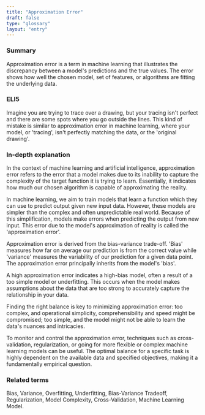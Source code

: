 ```yaml
---
title: "Approximation Error"
draft: false
type: "glossary"
layout: "entry"
---
```


### Summary
Approximation error is a term in machine learning that illustrates the discrepancy between a model's predictions and the true values. The error shows how well the chosen model, set of features, or algorithms are fitting the underlying data. 

### ELI5
Imagine you are trying to trace over a drawing, but your tracing isn't perfect and there are some spots where you go outside the lines. This kind of mistake is similar to approximation error in machine learning, where your model, or 'tracing', isn't perfectly matching the data, or the 'original drawing'.

### In-depth explanation
In the context of machine learning and artificial intelligence, approximation error refers to the error that a model makes due to its inability to capture the complexity of the target function it is trying to learn. Essentially, it indicates how much our chosen algorithm is capable of approximating the reality. 

In machine learning, we aim to train models that learn a function which they can use to predict output given new input data. However, these models are simpler than the complex and often unpredictable real world. Because of this simplification, models make errors when predicting the output from new input. This error due to the model's approximation of reality is called the 'approximation error'.

Approximation error is derived from the bias-variance trade-off. 'Bias' measures how far on average our prediction is from the correct value while 'variance' measures the variability of our prediction for a given data point. The approximation error principally inherits from the model's 'bias'. 

A high approximation error indicates a high-bias model, often a result of a too simple model or underfitting. This occurs when the model makes assumptions about the data that are too strong to accurately capture the relationship in your data.

Finding the right balance is key to minimizing approximation error: too complex, and operational simplicity, comprehensibility and speed might be compromised; too simple, and the model might not be able to learn the data's nuances and intricacies.

To monitor and control the approximation error, techniques such as cross-validation, regularization, or going for more flexible or complex machine learning models can be useful. The optimal balance for a specific task is highly dependent on the available data and specified objectives, making it a fundamentally empirical question.

### Related terms
Bias, Variance, Overfitting, Underfitting, Bias-Variance Tradeoff, Regularization, Model Complexity, Cross-Validation, Machine Learning Model.
